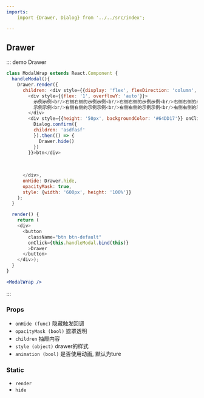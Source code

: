 ```yaml
---
imports:
    import {Drawer, Dialog} from '../../src/index';

---
```

##  Drawer

::: demo Drawer
```js
class ModalWrap extends React.Component {
  handleModal(){
    Drawer.render({
      children: <div style={{display: 'flex', flexDirection: 'column', height: '100%'}}>
        <div style={{flex: '1', overflowY: 'auto'}}>
          示例示例<br/>右侧右侧的示例示例<br/>右侧右侧的示例示例<br/>右侧右侧的示例示例<br/>右侧右侧的示例示例<br/>右侧右侧的示例示例<br/>右侧右侧的
          示例示例<br/>右侧右侧的示例示例<br/>右侧右侧的示例示例<br/>右侧右侧的示例示例<br/>右侧右侧的示例示例<br/>右侧右侧的示例示例<br/>右侧右侧的
        </div>
        <div style={{height: '50px', backgroundColor: '#64DD17'}} onClick={() => {
          Dialog.confirm({
          children: 'asdfasf'
          }).then(() => {
            Drawer.hide()
          })
        }}>btn</div>
        
        
        
      </div>,
      onHide: Drawer.hide,
      opacityMask: true,
      style: {width: '600px', height: '100%'}}
    );
  }

  render() {
    return (
    <div>
      <button
        className="btn btn-default"
        onClick={this.handleModal.bind(this)}
        >Drawer
      </button>
    </div>);
  }
}
```
```jsx
<ModalWrap />
```
:::


### Props
- `onHide (func)` 隐藏触发回调
- `opacityMask (bool)` 遮罩透明
- `children` 抽屉内容
- `style (object)` drawer的样式
- `animation (bool)` 是否使用动画, 默认为ture

### Static
- `render`
- `hide`
